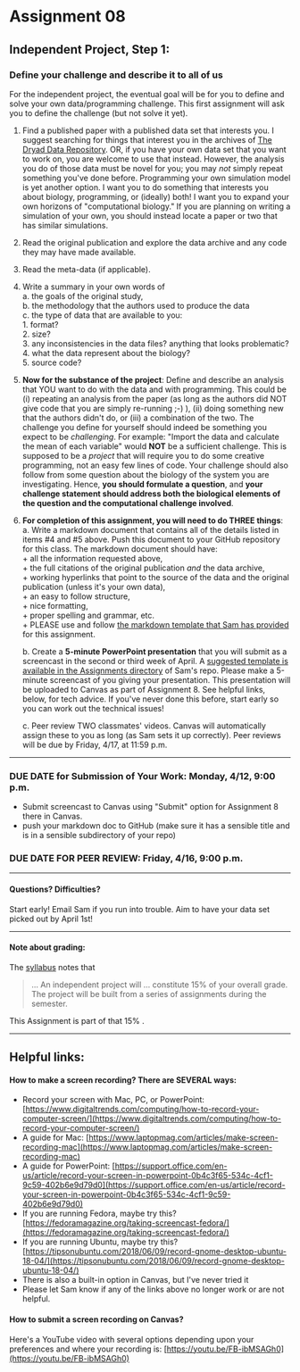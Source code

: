 # Assignment 08
## Independent Project, Step 1: 
### Define your challenge and describe it to all of us


For the independent project, the eventual goal will be for you to define and solve your own data/programming challenge.  This first assignment will ask you to define the challenge (but not solve it yet).

1. Find a published paper with a published data set that interests you.  I suggest searching for things that interest you in the archives of [The Dryad Data Repository][dryad].  OR, if you have your own data set that you want to work on, you are welcome to use that instead.  However, the analysis you do of those data must be novel for you; you may *not* simply repeat something you've done before.  Programming your own simulation model is yet another option.  I want you to do something that interests you about biology, programming, or (ideally) both!  I want you to expand your own horizons of "computational biology."  If you are planning on writing a simulation of your own, you should instead locate a paper or two that has similar simulations.
2. Read the original publication and explore the data archive and any code they may have made available. 
3. Read the meta-data (if applicable).  
4. Write a summary in your own words of  
	a. the goals of the original study,  
	b. the methodology that the authors used to produce the data  
	c. the type of data that are available to you:  
		 1. format?  
		 2. size?  
		 3. any inconsistencies in the data files?  anything that looks problematic?  
                4. what the data represent about the biology?  
                5. source code?
5. **Now for the substance of the project**: Define and describe an analysis that YOU want to do with the data and with programming.  This could be (i) repeating an analysis from the paper (as long as the authors did NOT give code that you are simply re-running ;-) ), (ii) doing something new that the authors didn't do, or (iii) a combination of the two.  The challenge you define for yourself should indeed be something you expect to be *challenging*.  For example: "Import the data and calculate the mean of each variable" would **NOT** be a sufficient challenge.  This is supposed to be a *project* that will require you to do some creative programming, not an easy few lines of code.  Your challenge should also follow from some question about the biology of the system you are investigating.  Hence, **you should formulate a question**, and **your challenge statement should address both the biological elements of the question and the computational challenge involved**.
6. **For completion of this assignment, you will need to do THREE things**:  
        a. Write a markdown document that contains all of the details listed in items #4 and #5 above. Push this document to your GitHub repository for this class. The markdown document should have:  
            + all the information requested above,   
            + the full citations of the original publication *and* the data archive,  
            + working hyperlinks that point to the source of the data and the original publication (unless it's your own data),   
            + an easy to follow structure,  
            + nice formatting,  
            + proper spelling and grammar, etc.  
            + PLEASE use and follow [the markdown template that Sam has provided][mdtemplate] for this assignment. 
        
    b. Create a **5-minute PowerPoint presentation** that you will submit as a screencast in the second or third week of April.  A [suggested template is available in the Assignments directory](https://github.com/flaxmans/CompBio_on_git/blob/master/Assignments/08_Suggested_Presentation_Template.pptx) of Sam's repo.  Please make a 5-minute screencast of you giving your presentation.  This presentation will be uploaded to Canvas as part of Assignment 8.  See helpful links, below, for tech advice.  If you've never done this before, start early so you can work out the technical issues!
    
    c. Peer review TWO classmates' videos.  Canvas will automatically assign these to you as long (as Sam sets it up correctly).  Peer reviews will be due by Friday, 4/17, at 11:59 p.m.
	
<hr>

### DUE DATE for Submission of Your Work: Monday, 4/12, 9:00 p.m.
+ Submit screencast to Canvas using "Submit" option for Assignment 8 there in Canvas.
+ push your markdown doc to GitHub (make sure it has a sensible title and is in a sensible subdirectory of your repo)


### DUE DATE FOR PEER REVIEW: Friday, 4/16, 9:00 p.m.

<hr>

#### Questions? Difficulties?
Start early!  Email Sam if you run into trouble.  Aim to have your data set picked out by April 1st!

<hr>

#### Note about grading:
The [syllabus](https://github.com/flaxmans/CompBio_on_git/blob/master/CourseDocuments/Syllabus.md#grading-policies) notes that 
>... An independent project will ... constitute 15% of your overall grade. The project will be built from a series of assignments during the semester.    

This Assignment is part of that 15% .


[dryad]: https://datadryad.org/
[mdtemplate]: https://github.com/flaxmans/CompBio_on_git/blob/master/Assignments/08_MarkdownTemplate.md

<hr>

## Helpful links:

#### How to make a screen recording? There are SEVERAL ways:

+ Record your screen with Mac, PC, or PowerPoint: [https://www.digitaltrends.com/computing/how-to-record-your-computer-screen/](https://www.digitaltrends.com/computing/how-to-record-your-computer-screen/)
+ A guide for Mac:  [https://www.laptopmag.com/articles/make-screen-recording-mac](https://www.laptopmag.com/articles/make-screen-recording-mac)
+ A guide for PowerPoint:  [https://support.office.com/en-us/article/record-your-screen-in-powerpoint-0b4c3f65-534c-4cf1-9c59-402b6e9d79d0](https://support.office.com/en-us/article/record-your-screen-in-powerpoint-0b4c3f65-534c-4cf1-9c59-402b6e9d79d0)
+ If you are running Fedora, maybe try this? [https://fedoramagazine.org/taking-screencast-fedora/](https://fedoramagazine.org/taking-screencast-fedora/) 
+ If you are running Ubuntu, maybe try this? [https://tipsonubuntu.com/2018/06/09/record-gnome-desktop-ubuntu-18-04/](https://tipsonubuntu.com/2018/06/09/record-gnome-desktop-ubuntu-18-04/)
+ There is also a built-in option in Canvas, but I've never tried it
+ Please let Sam know if any of the links above no longer work or are not helpful.

 

#### How to submit a screen recording on Canvas?  

Here's a YouTube video with several options depending upon your preferences and where your recording is:  [https://youtu.be/FB-ibMSAGh0](https://youtu.be/FB-ibMSAGh0) 
